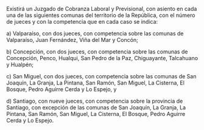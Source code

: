 Existirá un Juzgado de Cobranza Laboral y Previsional, con asiento en cada una de las siguientes comunas del territorio de la República, con el número de jueces y con la competencia que en cada caso se indica:

a) Valparaíso, con dos jueces, con competencia sobre las comunas de Valparaíso, Juan Fernández, Viña del Mar y Concón;

b) Concepción, con dos jueces, con competencia sobre las comunas de Concepción, Penco, Hualqui, San Pedro de la Paz, Chiguayante, Talcahuano y Hualpén;

c) San Miguel, con dos jueces, con competencia sobre las comunas de San Joaquín, La Granja, La Pintana, San Ramón, San Miguel, La Cisterna, El Bosque, Pedro Aguirre Cerda y Lo Espejo, y

d) Santiago, con nueve jueces, con competencia sobre la provincia de Santiago, con excepción de las comunas de San Joaquín, La Granja, La Pintana, San Ramón, San Miguel, La Cisterna, El Bosque, Pedro Aguirre Cerda y Lo Espejo.